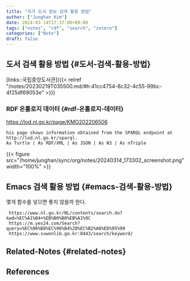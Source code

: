 ```yaml
---
title: "국가 도서 정보 검색 활용 방법"
author: ["Junghan Kim"]
date: 2024-03-14T17:37:00+09:00
tags: ["notes", "rdf", "search", "zotero"]
categories: ["Note"]
draft: false
---
```


## 도서 검색 활용 방법 {#도서-검색-활용-방법}

[links::국립중앙도서관]({{< relref "/notes/20230219T035500.md/#h:41cc4754-8c32-4c55-99bc-4f25df69053e" >}})


### RDF 온톨로지 데이터 {#rdf-온톨로지-데이터}

<https://lod.nl.go.kr/page/KMO202206506>

```text
his page shows information obtained from the SPARQL endpoint at http://lod.nl.go.kr/sparql.
As Turtle | As RDF/XML | As JSON | As N3 | As nTriple
```

{{< figure src="/home/junghan/sync/org/notes/20240314_173302_screenshot.png" width="100%" >}}


## Emacs 검색 활용 방법 {#emacs-검색-활용-방법}

몇개 함수를 넣으면 좋지 않을까 한다.

```text
 https://www.nl.go.kr/NL/contents/search.do?kwd=%EC%A1%B4+%EB%B0%B0%EB%A1%9C
 https://m.yes24.com/Search?query=%EC%96%B8%EC%96%B4%20%EC%B2%A0%ED%95%99
 https://www.suwonlib.go.kr:8443/search/keyword/

```


## Related-Notes {#related-notes}

## References

<style>.csl-entry{text-indent: -1.5em; margin-left: 1.5em;}</style><div class="csl-bib-body">
</div>

